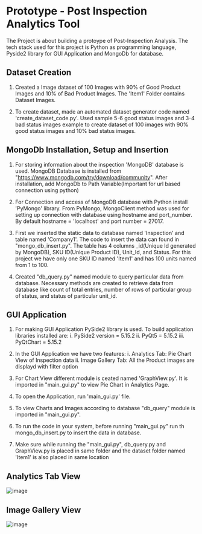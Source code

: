 # Prototype - Post Inspection Analytics Tool 

The Project is about building a protoype of Post-Inspection Analysis. The tech stack used for this project is Python as programming language, Pyside2 library for GUI Application and MongoDb for database.

## Dataset Creation
1. Created a Image dataset of 100 Images with 90% of Good Product Images and 10% of Bad Product Images. The 'Item1' Folder contains Dataset Images. 

2. To create dataset, made an automated dataset generator code named 'create_dataset_code.py'. Used sample 5-6 good status images and 3-4 bad status images example to create dataset of 100 images with 90% good status images and 10% bad status images.

## MongoDb Installation, Setup and Insertion

1. For storing information about the inspection 'MongoDB' database is used. MongoDB Database is installed from "https://www.mongodb.com/try/download/community". After installation, add MongoDb to Path Variable(Important for url based connection using python)

2. For Connection and access of MongoDB database with Python install 'PyMongo' library. From PyMongo, MongoClient method was used for setting up connection with database using hostname and port_number. By default hostname = 'localhost' and port number = 27017.

3. First we inserted the static data to database named 'Inspection' and table named 'Company1'. The code to insert the data can found in "mongo_db_insert.py". The table has 4 columns _id(Unique Id generated by MongoDB), SKU ID(Unique Product ID), Unit_Id, and Status. For this project we have only one SKU ID named 'Item1' and has 100 units named from 1 to 100.

4. Created "db_query.py" named module to query particular data from database. Necessary methods are created to retrieve data from database like count of total entries, number of rows of particular group of status, and status of particular unit_id.

## GUI Application
1. For making GUI Application PySide2 library is used. To build application libraries installed are:
     i. PySide2 version = 5.15.2
    ii. PyQt5 = 5.15.2
   iii. PyQtChart = 5.15.2

2. In the GUI Application we have two features:
    i. Analytics Tab: Pie Chart View of Inspection data 
   ii. Image Gallery Tab: All the Product images are displayd with filter option

3. For Chart View different module is ceated named 'GraphView.py'. It is imported in "main_gui.py" to view Pie Chart in Analytics Page.

4. To open the Application, run 'main_gui.py' file.

5. To view Charts and Images according to database "db_query" module is imported in "main_gui.py".
6. To run the code in your system, before running "main_gui.py" run th mongo_db_insert.py to insert the data in database.
7. Make sure while running the "main_gui.py", db_query.py and GraphView.py is placed in same folder and the dataset folder named 'Item1' is also placed in same location

## Analytics Tab View
![image](https://user-images.githubusercontent.com/31817696/209830703-94803ade-ed03-47e5-965a-40cd5d75d803.png)

## Image Gallery View
![image](https://user-images.githubusercontent.com/31817696/209830908-dfeae409-b7b0-4aed-963c-43e0eb7581e3.png)

